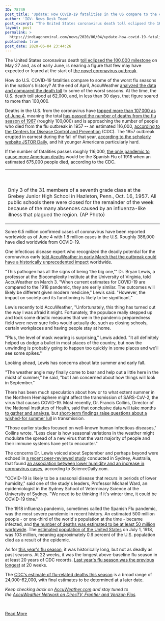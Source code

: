 ```yaml
---
ID: 78749
post_title: 'Update: How COVID-19 fatalities in the US compare to the country&#8217;s worst flu seasons'
author: 'IGV- News Desk Team'
post_excerpt: "The United States coronavirus death toll eclipsed the 100,000 milestone on May 27 and, as of early June, is nearing a figure that few may have expected or feared at the start of the novel coronavirus outbreak.How do U.S. COVID-19 fatalities compare to some of the worst flu seasons in the nation's history? At the end&hellip;"
layout: post
permalink: >
  https://indiagoneviral.com/news/2020/06/04/update-how-covid-19-fatalities-in-the-us-compare-to-the-countrys-worst-flu-seasons/78749/india-gone-viral/
published: true
post_date: 2020-06-04 23:44:26
---
```

<article data-reactid="10" data-type="story" data-uuid="9e3f1c80-1a89-3f64-8a38-dc317a0c371e" itemprop="articleBody"><div data-reactid="11"><div data-assets="[]" data-cobrandname="" data-device="desktop" data-i18n="{"{0} Views":"{0} Views","360_TITLE":"The 360","Ad":"Ad","AND":"and","AR_INLINE_FALLBACK":"This story has augmented reality! Tap the video above to see how it looks and download the u003Ca href="https:u002Fu002Fitunes.apple.comu002Fusu002Fappu002Fyahoo-news-live-breaking-newsu002Fid304158842?mt=8"u003EYahoo News appu003Cu002Fau003E to launch the full experience. Augmented reality is currently available to iPhone users (iPhone 8 and later) with the latest version of iOS.","AR_INTRO_LINK":"Read more about how it works here.","AR_INTRO":"Yahoo News now features augmented reality, an immersive storytelling format that brings our journalism to life in new ways. Experience it below.","AR_TITLE_MODEL_VIEWER":"Tap to see in your space →","COLLAPSE":"Collapse","CONTENT_FEEDBACK":"Give Feedback","EMAIL":"Email","FACT_CHECK":"Fact Check","FOLLOW":"Follow","GET_APP":"Get the App","GRAPHIQ":"Visualization by Graphiq","LESS":"Less","MORE":"More","NEWS_APP_PROMOTION_CAPTION":"Stay in the know at a glance with the Top 10 daily stories","NEWS_APP_PROMOTION_HEADLINE":"Yahoo News is better in the app","PIN_IT":"Pin it","REACTIONS":"Reactions","READ_FULL_ARTICLE":"Read full article","READ_MORE":"Read More","REBLOG_ON_TUMBLR":"Reblog on Tumblr","Scroll to continue with content":"Scroll to continue with content","SHARE_FACEBOOK":"Share on Facebook","SHARE_LINKEDIN":"Share on LinkedIn","SHARE_REDDIT":"Share on Reddit","SHARE":"Share","STORY_CONTINUES":"Story continues","TWEET":"Tweet","UNFOLLOW":"Unfollow","VIDEO_TITLE":" [Video]","VIDEO_TRANSCRIPT":"Video Transcript","VIEW_AR_IMAGE":"View this in your space in AR","VIEW_PHOTOS":"View photos","YOU_MAY_ALSO_BE_INTERESTED_IN":"You may also be interested in:"}" data-lang="en-US" data-params="{"features":{"enableVideoDocking":true,"oathPlayer":true,"recommendedVideos":true,"videoDetection":true},"config":{"freezeOnLinkClick":true,"lazyOffsetY":1300,"livecoverage":{"defer":false},"imageCaptionCollapseLineCount":3,"uiShowPreviousButtonOnLoad":false}}" id="caas-art-9e3f1c80-1a89-3f64-8a38-dc317a0c371e"><article role="article" tabindex="-1"><div><p>The United States coronavirus death <a data-ylk="slk:toll eclipsed the 100,000 milestone" href="https://www.nbcnews.com/health/health-news/graphic-see-u-s-coronavirus-death-toll-hit-100-000-n1215441" rel="nofollow noopener noreferrer" target="_blank">toll eclipsed the 100,000 milestone</a> on May 27 and, as of early June, is nearing a figure that few may have expected or feared at the start of <a data-ylk="slk:the novel coronavirus outbreak" href="https://www.accuweather.com/en/health-wellness/coronavirus-pandemic-usa-daily-covid-19-updates-and-information-from-around-the-world/734987" rel="nofollow noopener noreferrer" target="_blank">the novel coronavirus outbreak</a>.</p><p>How do U.S. COVID-19 fatalities compare to some of the worst flu seasons in the nation's history? At the end of April, AccuWeather <a data-ylk="slk:analyzed the data and compared the death toll" href="https://www.accuweather.com/en/health-wellness/how-us-covid-19-fatalities-compare-to-worst-flu-seasons/731964" rel="nofollow noopener noreferrer" target="_blank">analyzed the data and compared the death toll</a> to some of the worst seasons. At the time, the U.S. death toll stood at 62,000, and, in less than 30 days, that figure soared to more than 100,000.</p><p>Deaths in the U.S. from the coronavirus have <a data-ylk="slk:topped more than 107,000 as of June 4" href="https://coronavirus.jhu.edu/map.html" rel="nofollow noopener noreferrer" target="_blank">topped more than 107,000 as of June 4</a>, meaning the total <a data-ylk="slk:has passed the number of deaths from the flu season of 1967" href="https://www.reuters.com/article/us-health-coronavirus-usa-casualties-idUSKBN22B32C" rel="nofollow noopener noreferrer" target="_blank">has passed the number of deaths from the flu season of 1967</a> (roughly 100,000) and is approaching the number of people who died from the flu outbreak in 1957 -- an estimated 116,000, <a data-ylk="slk:according to the Centers for Disease Control and Prevention" href="https://www.cdc.gov/flu/pandemic-resources/1957-1958-pandemic.html" rel="nofollow noopener noreferrer" target="_blank">according to the Centers for Disease Control and Prevention</a> (CDC). The 1957 outbreak erupted in earnest during the fall of that year, <a data-ylk="slk:according to the scholarly website JSTOR Daily" href="https://daily.jstor.org/how-america-brought-the-1957-influenza-pandemic-to-a-halt/" rel="nofollow noopener noreferrer" target="_blank">according to the scholarly website JSTOR Daily</a>, and hit younger Americans particularly hard.</p><p>If the number of fatalities passes roughly 116,000, <a data-ylk="slk:the only pandemic to cause more American deaths" href="https://www.accuweather.com/en/health-wellness/how-us-covid-19-fatalities-compare-to-worst-flu-seasons/731964" rel="nofollow noopener noreferrer" target="_blank">the only pandemic to cause more American deaths</a> would be the Spanish Flu of 1918 when an estimated 675,000 people died, according to the CDC.</p><div><table readabilityDataTable="0"><tbody><tr class=""><td><figure><p><img alt="" data-src="https://media.zenfs.com/en-us/accuweather_297/81a24b9e2a0ba2b28d471847b115864f" src=""></img></p></figure></td></tr><tr class=""><td><p>Only 3 of the 31 members of a seventh grade class at the Grebey Junior High School in Hazleton, Penn., Oct. 16, 1957. All public schools there were closed for the remainder of the week because of the many absences caused by an influenza-like illness that plagued the region. (AP Photo)</p></td></tr></tbody></table></div><p>Some 6.5 million confirmed cases of coronavirus have been reported worldwide as of June 4 with 1.8 million cases in the U.S. Roughly 386,000 have died worldwide from COVID-19.</p><p>One infectious disease expert who recognized the deadly potential for the coronavirus early <a data-ylk="slk:told AccuWeather in early March that the outbreak could have a historically unprecedented impact" href="https://www.accuweather.com/en/health-wellness/health-experts-warn-coronavirus-could-be-the-hurricane-sandy-of-epidemics/694787" rel="nofollow noopener noreferrer" target="_blank">told AccuWeather in early March that the outbreak could have a historically unprecedented impact</a> worldwide.</p><p>"This pathogen has all the signs of being ‘the big one,'" Dr. Bryan Lewis, a professor at the Biocomplexity Institute at the University of Virginia, told AccuWeather on March 3. "When current estimates for COVID-19 are compared to the 1918 pandemic, they are eerily similar. The outcomes will likely be different given modern medicine," Lewis said. "However, the impact on society and its functioning is likely to be significant."</p><p>Lewis recently told AccuWeather, "Unfortunately, this thing has turned out the way I was afraid it might. Fortunately, the populace really stepped up and took some drastic measures that we in the pandemic preparedness field were never sure folks would actually do, such as closing schools, certain workplaces and having people stay at home.</p><p>"Plus, the level of mask wearing is surprising," Lewis added. "It all definitely helped us dodge a bullet in most places of the country, but now the unwinding is probably going to happen too quickly in some places and we'll see some spikes."</p><p>Looking ahead, Lewis has concerns about late summer and early fall.</p><p>"The weather angle may finally come to bear and help out a little here in the midst of summer," he said, "but I am concerned about how things will look in September."</p><p>There has been much speculation about how or to what extent summer in the Northern Hemisphere might affect the transmission of SARS-CoV-2, the virus that causes COVID-19. Most recently, Dr. Francis Collins, Director of the National Institutes of Health, said that <a data-ylk="slk:conclusive data will take months to gather and analyze" href="https://www.accuweather.com/en/health-wellness/summer-heat-alone-wont-stamp-out-coronavirus-nih-director-says/751952" rel="nofollow noopener noreferrer" target="_blank">conclusive data will take months to gather and analyze</a>, but <a data-ylk="slk:short-term findings raise questions about a wished-for summer lull" href="https://directorsblog.nih.gov/2020/06/02/will-warm-weather-slow-spread-of-novel-coronavirus/" rel="nofollow noopener noreferrer" target="_blank">short-term findings raise questions about a wished-for summer lull</a> in transmission.</p><p>"Those earlier studies focused on well-known human infectious diseases," Collins wrote. "Less clear is how seasonal variations in the weather might modulate the spread of a new virus that the vast majority of people and their immune systems have yet to encounter."</p><p>The concerns Dr. Lewis voiced about September and perhaps beyond were echoed in <a data-ylk="slk:a recent peer-reviewed study" href="https://onlinelibrary.wiley.com/doi/full/10.1111/tbed.13631" rel="nofollow noopener noreferrer" target="_blank">a recent peer-reviewed study</a> conducted in Sydney, Australia, that found <a data-ylk="slk:an association between lower humidity and an increase in coronavirus cases" href="https://www.sciencedaily.com/releases/2020/06/200601134608.htm" rel="nofollow noopener noreferrer" target="_blank">an association between lower humidity and an increase in coronavirus cases</a>, according to ScienceDaily.com.</p><p>"COVID-19 is likely to be a seasonal disease that recurs in periods of lower humidity," said one of the study's leaders, Professor Michael Ward, an epidemiologist in the Sydney School of Veterninary Science at the University of Sydney. "We need to be thinking if it's winter time, it could be COVID-19 time."</p><p>The 1918 influenza pandemic, sometimes called the Spanish Flu pandemic, was the most severe pandemic in recent history. An estimated 500 million people - or one-third of the world's population at the time - became infected, and <a data-ylk="slk:the number of deaths was estimated to be at least 50 million worldwide" href="https://www.cdc.gov/flu/pandemic-resources/1918-pandemic-h1n1.html" rel="nofollow noopener noreferrer" target="_blank">the number of deaths was estimated to be at least 50 million worldwide</a>. The <a data-ylk="slk:estimated population of the United States" href="https://www.ncbi.nlm.nih.gov/pmc/articles/PMC2740912/" rel="nofollow noopener noreferrer" target="_blank">estimated population of the United States</a> on July 1, 1918, was 103 million, meaning approximately 0.6 percent of the U.S. population died as a result of the epidemic.</p><p>As for <a data-ylk="slk:this year's flu season" href="https://www.cdc.gov/flu/weekly/" rel="nofollow noopener noreferrer" target="_blank">this year's flu season</a>, it was historically long, but not as deadly as past seasons. At 22 weeks, it was the longest above-baseline flu season in at least 20 years of CDC records. <a data-ylk="slk:Last year's flu season was the previous longest" href="https://www.cdc.gov/flu/weekly/weeklyarchives2018-2019/Week07.htm" rel="nofollow noopener noreferrer" target="_blank">Last year's flu season was the previous longest</a> at 20 weeks.</p><p>The <a data-ylk="slk:CDC's estimate of flu-related deaths this season" href="https://www.cdc.gov/flu/about/burden/preliminary-in-season-estimates.htm" rel="nofollow noopener noreferrer" target="_blank">CDC's estimate of flu-related deaths this season</a> is a broad range of 24,000-62,000, with final estimates to be determined at a later date.</p><p><em>Keep checking back on </em><a data-ylk="slk:AccuWeather.com" href="https://www.accuweather.com/" rel="nofollow noopener noreferrer" target="_blank"><em>AccuWeather.com</em></a><em> and stay tuned to the </em><a data-ylk="slk:AccuWeather Network on DirecTV, Frontier and Verizon Fios" href="https://getaccuweather.tv/" rel="nofollow noopener noreferrer" target="_blank"><em>AccuWeather Network on DirecTV, Frontier and Verizon Fios</em></a><em>. </em></p><div><div><figure><p><img alt="" data-src="https://media.zenfs.com/en-us/accuweather_297/d383598a72811896517736c18d5640c4" src=""></img></p></figure></div></div></div></article></div></div></article><br/><a href="https://news.yahoo.com/covid-19-fatalities-us-compare-144334557.html" class="button purchase" rel="nofollow noopener noreferrer" target="_blank">Read More</a>